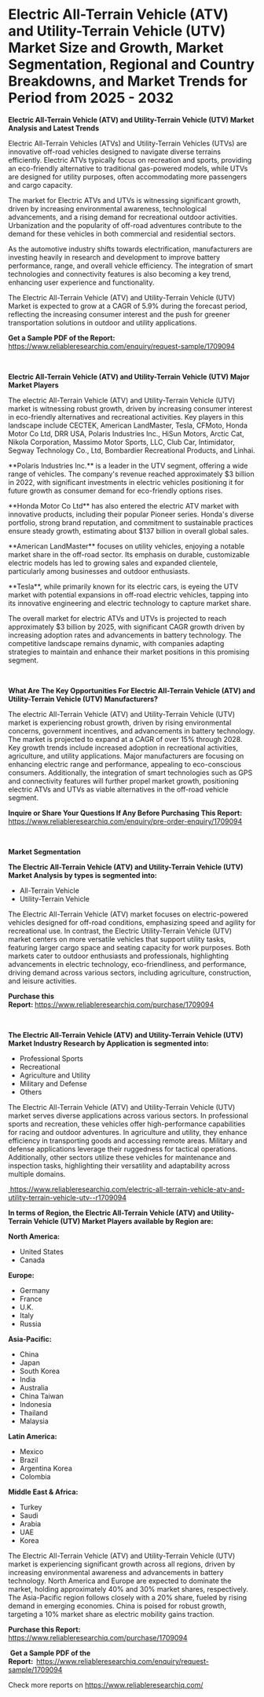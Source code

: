<p><h1>Electric All-Terrain Vehicle (ATV) and Utility-Terrain Vehicle (UTV) Market Size and Growth, Market Segmentation, Regional and Country Breakdowns, and Market Trends for Period from 2025 -  2032</h1></p><p><strong>Electric All-Terrain Vehicle (ATV) and Utility-Terrain Vehicle (UTV) Market Analysis and Latest Trends</strong></p>
<p><p>Electric All-Terrain Vehicles (ATVs) and Utility-Terrain Vehicles (UTVs) are innovative off-road vehicles designed to navigate diverse terrains efficiently. Electric ATVs typically focus on recreation and sports, providing an eco-friendly alternative to traditional gas-powered models, while UTVs are designed for utility purposes, often accommodating more passengers and cargo capacity.</p><p>The market for Electric ATVs and UTVs is witnessing significant growth, driven by increasing environmental awareness, technological advancements, and a rising demand for recreational outdoor activities. Urbanization and the popularity of off-road adventures contribute to the demand for these vehicles in both commercial and residential sectors.</p><p>As the automotive industry shifts towards electrification, manufacturers are investing heavily in research and development to improve battery performance, range, and overall vehicle efficiency. The integration of smart technologies and connectivity features is also becoming a key trend, enhancing user experience and functionality.</p><p>The Electric All-Terrain Vehicle (ATV) and Utility-Terrain Vehicle (UTV) Market is expected to grow at a CAGR of 5.9% during the forecast period, reflecting the increasing consumer interest and the push for greener transportation solutions in outdoor and utility applications.</p></p>
<p><strong>Get a Sample PDF of the Report:&nbsp;</strong> <a href="https://www.reliableresearchiq.com/enquiry/request-sample/1709094?utm_campaign=2271&utm_medium=2&utm_source=Github&utm_content=ia&utm_term=27032025&utm_id=electric-all-terrain-vehicle-atv-and-utility-terrain-vehicle-utv">https://www.reliableresearchiq.com/enquiry/request-sample/1709094</a></p>
<p>&nbsp;</p>
<p><strong>Electric All-Terrain Vehicle (ATV) and Utility-Terrain Vehicle (UTV) Major Market Players</strong></p>
<p><p>The electric All-Terrain Vehicle (ATV) and Utility-Terrain Vehicle (UTV) market is witnessing robust growth, driven by increasing consumer interest in eco-friendly alternatives and recreational activities. Key players in this landscape include CECTEK, American LandMaster, Tesla, CFMoto, Honda Motor Co Ltd, DRR USA, Polaris Industries Inc., HiSun Motors, Arctic Cat, Nikola Corporation, Massimo Motor Sports, LLC, Club Car, Intimidator, Segway Technology Co., Ltd, Bombardier Recreational Products, and Linhai.</p><p>**Polaris Industries Inc.** is a leader in the UTV segment, offering a wide range of vehicles. The company's revenue reached approximately $3 billion in 2022, with significant investments in electric vehicles positioning it for future growth as consumer demand for eco-friendly options rises.</p><p>**Honda Motor Co Ltd** has also entered the electric ATV market with innovative products, including their popular Pioneer series. Honda's diverse portfolio, strong brand reputation, and commitment to sustainable practices ensure steady growth, estimating about $137 billion in overall global sales.</p><p>**American LandMaster** focuses on utility vehicles, enjoying a notable market share in the off-road sector. Its emphasis on durable, customizable electric models has led to growing sales and expanded clientele, particularly among businesses and outdoor enthusiasts.</p><p>**Tesla**, while primarily known for its electric cars, is eyeing the UTV market with potential expansions in off-road electric vehicles, tapping into its innovative engineering and electric technology to capture market share.</p><p>The overall market for electric ATVs and UTVs is projected to reach approximately $3 billion by 2025, with significant CAGR growth driven by increasing adoption rates and advancements in battery technology. The competitive landscape remains dynamic, with companies adapting strategies to maintain and enhance their market positions in this promising segment.</p></p>
<p>&nbsp;</p>
<p><strong>What Are The Key Opportunities For Electric All-Terrain Vehicle (ATV) and Utility-Terrain Vehicle (UTV) Manufacturers?</strong></p>
<p><p>The electric All-Terrain Vehicle (ATV) and Utility-Terrain Vehicle (UTV) market is experiencing robust growth, driven by rising environmental concerns, government incentives, and advancements in battery technology. The market is projected to expand at a CAGR of over 15% through 2028. Key growth trends include increased adoption in recreational activities, agriculture, and utility applications. Major manufacturers are focusing on enhancing electric range and performance, appealing to eco-conscious consumers. Additionally, the integration of smart technologies such as GPS and connectivity features will further propel market growth, positioning electric ATVs and UTVs as viable alternatives in the off-road vehicle segment.</p></p>
<p><strong>Inquire or Share Your Questions If Any Before Purchasing This Report:</strong> <a href="https://www.reliableresearchiq.com/enquiry/pre-order-enquiry/1709094?utm_campaign=2271&utm_medium=2&utm_source=Github&utm_content=ia&utm_term=27032025&utm_id=electric-all-terrain-vehicle-atv-and-utility-terrain-vehicle-utv">https://www.reliableresearchiq.com/enquiry/pre-order-enquiry/1709094</a></p>
<p>&nbsp;</p>
<p><strong>Market Segmentation</strong></p>
<p><strong>The Electric All-Terrain Vehicle (ATV) and Utility-Terrain Vehicle (UTV) Market Analysis by types is segmented into:</strong></p>
<p><ul><li>All-Terrain Vehicle</li><li>Utility-Terrain Vehicle</li></ul></p>
<p><p>The Electric All-Terrain Vehicle (ATV) market focuses on electric-powered vehicles designed for off-road conditions, emphasizing speed and agility for recreational use. In contrast, the Electric Utility-Terrain Vehicle (UTV) market centers on more versatile vehicles that support utility tasks, featuring larger cargo space and seating capacity for work purposes. Both markets cater to outdoor enthusiasts and professionals, highlighting advancements in electric technology, eco-friendliness, and performance, driving demand across various sectors, including agriculture, construction, and leisure activities.</p></p>
<p><strong>Purchase this Report:&nbsp;</strong><a href="https://www.reliableresearchiq.com/purchase/1709094?utm_campaign=2271&utm_medium=2&utm_source=Github&utm_content=ia&utm_term=27032025&utm_id=electric-all-terrain-vehicle-atv-and-utility-terrain-vehicle-utv">https://www.reliableresearchiq.com/purchase/1709094</a></p>
<p>&nbsp;</p>
<p><strong>The Electric All-Terrain Vehicle (ATV) and Utility-Terrain Vehicle (UTV) Market Industry Research by Application is segmented into:</strong></p>
<p><ul><li>Professional Sports</li><li>Recreational</li><li>Agriculture and Utility</li><li>Military and Defense</li><li>Others</li></ul></p>
<p><p>The Electric All-Terrain Vehicle (ATV) and Utility-Terrain Vehicle (UTV) market serves diverse applications across various sectors. In professional sports and recreation, these vehicles offer high-performance capabilities for racing and outdoor adventures. In agriculture and utility, they enhance efficiency in transporting goods and accessing remote areas. Military and defense applications leverage their ruggedness for tactical operations. Additionally, other sectors utilize these vehicles for maintenance and inspection tasks, highlighting their versatility and adaptability across multiple domains.</p></p>
<p><a href="https://www.reliableresearchiq.com/electric-all-terrain-vehicle-atv-and-utility-terrain-vehicle-utv--r1709094?utm_campaign=2271&utm_medium=2&utm_source=Github&utm_content=ia&utm_term=27032025&utm_id=electric-all-terrain-vehicle-atv-and-utility-terrain-vehicle-utv">&nbsp;https://www.reliableresearchiq.com/electric-all-terrain-vehicle-atv-and-utility-terrain-vehicle-utv--r1709094</a></p>
<p><strong>In terms of Region, the Electric All-Terrain Vehicle (ATV) and Utility-Terrain Vehicle (UTV) Market Players available by Region are:</strong></p>
<p>
    <p> <strong> North America: </strong>
        <ul>
            <li>United States</li>
            <li>Canada</li>
        </ul>
        </p> 
    <p> <strong> Europe: </strong>
        <ul>
            <li>Germany</li>
            <li>France</li>
            <li>U.K.</li>
            <li>Italy</li>
            <li>Russia</li>
        </ul>
        </p> 
    <p> <strong> Asia-Pacific: </strong>
        <ul>
            <li>China</li>
            <li>Japan</li>
            <li>South Korea</li>
            <li>India</li>
            <li>Australia</li>
            <li>China Taiwan</li>
            <li>Indonesia</li>
            <li>Thailand</li>
            <li>Malaysia</li>
        </ul>
        </p> 
    <p> <strong> Latin America: </strong>
        <ul>
            <li>Mexico</li>
            <li>Brazil</li>
            <li>Argentina Korea</li>
            <li>Colombia</li>
        </ul>
        </p> 
    <p> <strong> Middle East & Africa: </strong>
        <ul>
            <li>Turkey</li>
            <li>Saudi</li>
            <li>Arabia</li>
            <li>UAE</li>
            <li>Korea</li>
        </ul>
    </p>
    </p>
<p><p>The Electric All-Terrain Vehicle (ATV) and Utility-Terrain Vehicle (UTV) market is experiencing significant growth across all regions, driven by increasing environmental awareness and advancements in battery technology. North America and Europe are expected to dominate the market, holding approximately 40% and 30% market shares, respectively. The Asia-Pacific region follows closely with a 20% share, fueled by rising demand in emerging economies. China is poised for robust growth, targeting a 10% market share as electric mobility gains traction.</p></p>
<p><strong>Purchase this Report: </strong><a href="https://www.reliableresearchiq.com/purchase/1709094?utm_campaign=2271&utm_medium=2&utm_source=Github&utm_content=ia&utm_term=27032025&utm_id=electric-all-terrain-vehicle-atv-and-utility-terrain-vehicle-utv">https://www.reliableresearchiq.com/purchase/1709094</a></p>
<p>&nbsp;<strong>Get a Sample PDF of the Report:&nbsp;&nbsp;</strong><a href="https://www.reliableresearchiq.com/enquiry/request-sample/1709094?utm_campaign=2271&utm_medium=2&utm_source=Github&utm_content=ia&utm_term=27032025&utm_id=electric-all-terrain-vehicle-atv-and-utility-terrain-vehicle-utv">https://www.reliableresearchiq.com/enquiry/request-sample/1709094</a></p>
<p><strong></strong></p>
<p>Check more reports on <a href="https://www.reliableresearchiq.com/?utm_campaign=2271&utm_medium=2&utm_source=Github&utm_content=ia&utm_term=27032025&utm_id=electric-all-terrain-vehicle-atv-and-utility-terrain-vehicle-utv">https://www.reliableresearchiq.com/</a></p>